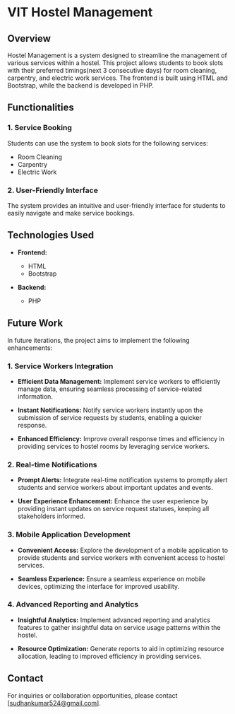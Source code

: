 # VIT Hostel Management

## Overview

Hostel Management is a system designed to streamline the management of various services within a hostel. This project allows students to book slots with their preferred timings(next 3 consecutive days) for room cleaning, carpentry, and electric work services. The frontend is built using HTML and Bootstrap, while the backend is developed in PHP.

## Functionalities

### 1. Service Booking

Students can use the system to book slots for the following services:
- Room Cleaning
- Carpentry
- Electric Work

### 2. User-Friendly Interface

The system provides an intuitive and user-friendly interface for students to easily navigate and make service bookings.

## Technologies Used

- **Frontend:**
  - HTML
  - Bootstrap

- **Backend:**
  - PHP


## Future Work

In future iterations, the project aims to implement the following enhancements:

### 1. Service Workers Integration

- **Efficient Data Management:**
  Implement service workers to efficiently manage data, ensuring seamless processing of service-related information.

- **Instant Notifications:**
  Notify service workers instantly upon the submission of service requests by students, enabling a quicker response.

- **Enhanced Efficiency:**
  Improve overall response times and efficiency in providing services to hostel rooms by leveraging service workers.

### 2. Real-time Notifications

- **Prompt Alerts:**
  Integrate real-time notification systems to promptly alert students and service workers about important updates and events.

- **User Experience Enhancement:**
  Enhance the user experience by providing instant updates on service request statuses, keeping all stakeholders informed.

### 3. Mobile Application Development

- **Convenient Access:**
  Explore the development of a mobile application to provide students and service workers with convenient access to hostel services.

- **Seamless Experience:**
  Ensure a seamless experience on mobile devices, optimizing the interface for improved usability.

### 4. Advanced Reporting and Analytics

- **Insightful Analytics:**
  Implement advanced reporting and analytics features to gather insightful data on service usage patterns within the hostel.

- **Resource Optimization:**
  Generate reports to aid in optimizing resource allocation, leading to improved efficiency in providing services.

## Contact

For inquiries or collaboration opportunities, please contact [sudhankumar524@gmail.com].

